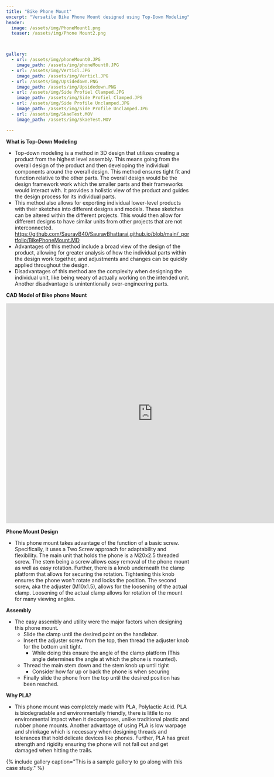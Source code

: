 ```yaml
---
title: "Bike Phone Mount"
excerpt: "Versatile Bike Phone Mount designed using Top-Down Modeling"
header:
  image: /assets/img/PhoneMount1.png
  teaser: /assets/img/Phone Mount2.png



gallery:
  - url: /assets/img/phoneMount0.JPG
    image_path: /assets/img/phoneMount0.JPG
  - url: /assets/img/Verticl.JPG
    image_path: /assets/img/Verticl.JPG
  - url: /assets/img/Upsidedown.PNG
    image_path: /assets/img/Upsidedown.PNG
  - url: /assets/img/Side Profiel Clamped.JPG
    image_path: /assets/img/Side Profiel Clamped.JPG
  - url: /assets/img/Side Profile Unclamped.JPG
    image_path: /assets/img/Side Profile Unclamped.JPG
  - url: /assets/img/SkaeTest.MOV
    image_path: /assets/img/SkaeTest.MOV

---
```


**What is Top-Down Modeling** 
* Top-down modeling is a method in 3D design that utilizes creating a product from the highest level assembly. This means going from the overall design of the product and then developing the individual components around the overall design. This method ensures tight fit and function relative to the other parts. The overall design would be the design framework work which the smaller parts and their frameworks would interact with. It provides a holistic view of the product and guides the design process for its individual parts. 
* This method also allows for exporting individual lower-level products with their sketches into different designs and models. These sketches can be altered within the different projects. This would then allow for different designs to have similar units from other projects that are not interconnected.  https://github.com/SauravB40/SauravBhattarai.github.io/blob/main/_portfolio/BikePhoneMount.MD
* Advantages of this method include a broad view of the design of the product, allowing for greater analysis of how the individual parts within the design work together, and adjustments and changes can be quickly applied throughout the design.
* Disadvantages of this method are the complexity when designing the individual unit, like being weary of actually working on the intended unit. Another disadvantage is unintentionally over-engineering parts. 


**CAD Model of Bike phone Mount**
<iframe src="https://vanderbilt643.autodesk360.com/shares/public/SH512d4QTec90decfa6e0233cdc690e06ee1?mode=embed" width="800" height="600" allowfullscreen="true" webkitallowfullscreen="true" mozallowfullscreen="true"  frameborder="0"></iframe>


**Phone Mount Design**
* This phone mount takes advantage of the function of a basic screw. Specifically, it uses a Two Screw approach for adaptability and flexibility. The main unit that holds the phone is a M20x2.5 threaded screw. The stem being a screw allows easy removal of the phone mount as well as easy rotation. Further, there is a knob underneath the clamp platform that allows for securing the rotation. Tightening this knob ensures the phone won't rotate and locks the position. The second screw, aka the adjuster (M10x1.5), allows for the loosening of the actual clamp. Loosening of the actual clamp allows for rotation of the mount for many viewing angles. 

**Assembly**
* The easy assembly and utility were the major factors when designing this phone mount.
  * Slide the clamp until the desired point on the handlebar. 
  * Insert the adjuster screw from the top, then thread the adjuster knob for the bottom unit tight. 
     * While doing this ensure the angle of the clamp platform (This angle determines the angle at which the phone is mounted).
  * Thread the main stem down and the stem knob up until tight 
     * Consider how far up or back the phone is when securing
  * Finally slide the phone from the top until the desired position has been reached. 

**Why PLA?**
* This phone mount was completely made with PLA, Polylactic Acid. PLA is biodegradable and environmentally friendly, there is little to no environmental impact when it decomposes, unlike traditional plastic and rubber phone mounts. Another advantage of using PLA is low warpage and shrinkage which is necessary when designing threads and tolerances that hold delicate devices like phones. Further, PLA has great strength and rigidity ensuring the phone will not fall out and get damaged when hitting the trails. 







{% include gallery caption="This is a sample gallery to go along with this case study." %}



